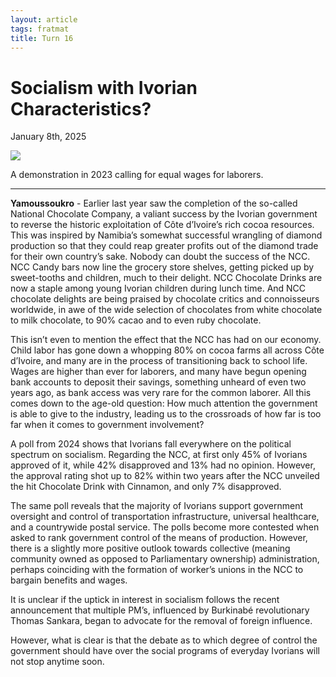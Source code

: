 ```yaml
---
layout: article
tags: fratmat
title: Turn 16
---
```


# Socialism with Ivorian Characteristics?

January 8th, 2025

<div class="main-image-container">
    <img src = "../../../assets/images/Turn_16_Fratmat_Image_1.JPG" id="container-image">
    <p id="image-caption">A demonstration in 2023 calling for equal wages for laborers.</p>
</div>

---

**Yamoussoukro** - Earlier last year saw the completion of the so-called National Chocolate Company, a valiant success by the Ivorian government to reverse the historic exploitation of Côte d’Ivoire’s rich cocoa resources. This was inspired by Namibia’s somewhat successful wrangling of diamond production so that they could reap greater profits out of the diamond trade for their own country’s sake. Nobody can doubt the success of the NCC. NCC Candy bars now line the grocery store shelves, getting picked up by sweet-tooths and children, much to their delight. NCC Chocolate Drinks are now a staple among young Ivorian children during lunch time. And NCC chocolate delights are being praised by chocolate critics and connoisseurs worldwide, in awe of the wide selection of chocolates from white chocolate to milk chocolate, to 90% cacao and to even ruby chocolate. 

This isn’t even to mention the effect that the NCC has had on our economy. Child labor has gone down a whopping 80% on cocoa farms all across Côte d’Ivoire, and many are in the process of transitioning back to school life. Wages are higher than ever for laborers, and many have begun opening bank accounts to deposit their savings, something unheard of even two years ago, as bank access was very rare for the common laborer.
All this comes down to the age-old question: How much attention the government is able to give to the industry, leading us to the crossroads of how far is too far when it comes to government involvement? 

A poll from 2024 shows that Ivorians fall everywhere on the political spectrum on socialism. Regarding the NCC, at first only 45% of Ivorians approved of it, while 42% disapproved and 13% had no opinion. However, the approval rating shot up to 82% within two years after the NCC unveiled the hit Chocolate Drink with Cinnamon, and only 7% disapproved. 

The same poll reveals that the majority of Ivorians support government oversight and control of transportation infrastructure, universal healthcare, and a countrywide postal service. The polls become more contested when asked to rank government control of the means of production. However, there is a slightly more positive outlook towards collective (meaning community owned as opposed to Parliamentary ownership) administration, perhaps coinciding with the formation of worker’s unions in the NCC to bargain benefits and wages.

It is unclear if the uptick in interest in socialism follows the recent announcement that multiple PM’s, influenced by Burkinabé revolutionary Thomas Sankara, began to advocate for the removal of foreign influence. 

However, what is clear is that the debate as to which degree of control the government should have over the social programs of everyday Ivorians will not stop anytime soon. 

